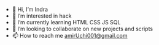 - 👋 Hi, I’m Indra
- 👀 I’m interested in hack
- 🌱 I’m currently learning HTML CSS JS SQL
- 💞️ I’m looking to collaborate on new projects and scripts
- 📫 How to reach me amirUchi001@gmail.com

<!---
Amiruchiha/Amiruchiha is a ✨ special ✨ repository because its `README.md` (this file) appears on your GitHub profile.
You can click the Preview link to take a look at your changes.
--->
